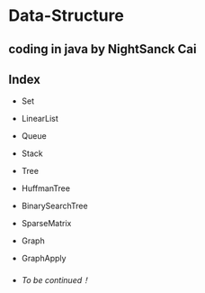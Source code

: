 # **Data-Structure**

## coding in java by NightSanck Cai

## Index
* Set
* LinearList
* Queue
* Stack
* Tree
* HuffmanTree
* BinarySearchTree
* SparseMatrix
* Graph
* GraphApply


* ###### *To be continued！*
